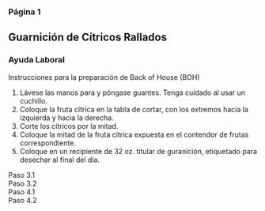 ### Página 1
## Guarnición de Cítricos Rallados
### Ayuda Laboral

Instrucciones para la preparación de Back of House (BOH)

1. Lávese las manos para y póngase guantes. Tenga cuidado al usar un cuchillo.
2. Coloque la fruta cítrica en la tabla de cortar, con los extremos hacia la izquierda y hacia la derecha.
3. Corte los cítricos por la mitad.
4. Coloque la mitad de la fruta cítrica expuesta en el contendor de frutas correspondiente.
5. Coloque en un recipiente de 32 oz. titular de guranición, etiquetado para desechar al final del día.

Paso 3.1 <br/> Paso 3.2 <br/> Paso 4.1 <br/> Paso 4.2